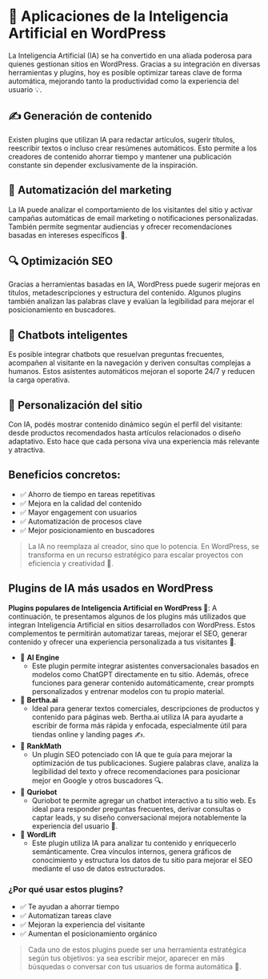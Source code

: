 # 🤖 Aplicaciones de la Inteligencia Artificial en WordPress 
La Inteligencia Artificial (IA) se ha convertido en una aliada poderosa para quienes gestionan sitios en WordPress. Gracias a su integración en diversas herramientas y plugins, hoy es posible optimizar tareas clave de forma automática, mejorando tanto la productividad como la experiencia del usuario 💡.

## ✍️ Generación de contenido 
Existen plugins que utilizan IA para redactar artículos, sugerir títulos, reescribir textos o incluso crear resúmenes automáticos. Esto permite a los creadores de contenido ahorrar tiempo y mantener una publicación constante sin depender exclusivamente de la inspiración.

## 📣 Automatización del marketing 
La IA puede analizar el comportamiento de los visitantes del sitio y activar campañas automáticas de email marketing o notificaciones personalizadas. También permite segmentar audiencias y ofrecer recomendaciones basadas en intereses específicos 🧠.

## 🔍 Optimización SEO 
Gracias a herramientas basadas en IA, WordPress puede sugerir mejoras en títulos, metadescripciones y estructura del contenido. Algunos plugins también analizan las palabras clave y evalúan la legibilidad para mejorar el posicionamiento en buscadores.

## 💬 Chatbots inteligentes 
Es posible integrar chatbots que resuelvan preguntas frecuentes, acompañen al visitante en la navegación y deriven consultas complejas a humanos. Estos asistentes automáticos mejoran el soporte 24/7 y reducen la carga operativa.

## 🎯 Personalización del sitio 
Con IA, podés mostrar contenido dinámico según el perfil del visitante: desde productos recomendados hasta artículos relacionados o diseño adaptativo. Esto hace que cada persona viva una experiencia más relevante y atractiva.

## Beneficios concretos:
- ✅ Ahorro de tiempo en tareas repetitivas
- ✅ Mejora en la calidad del contenido
- ✅ Mayor engagement con usuarios
- ✅ Automatización de procesos clave
- ✅ Mejor posicionamiento en buscadores

> La IA no reemplaza al creador, sino que lo potencia. En WordPress, se transforma en un recurso estratégico para escalar proyectos con eficiencia y creatividad 🚀.

## Plugins de IA más usados en WordPress
**Plugins populares de Inteligencia Artificial en WordPress 🧩**: A continuación, te presentamos algunos de los plugins más utilizados que integran Inteligencia Artificial en sitios desarrollados con WordPress. Estos complementos te permitirán automatizar tareas, mejorar el SEO, generar contenido y ofrecer una experiencia personalizada a tus visitantes 🤖.
- 🔹 **AI Engine**
    - Este plugin permite integrar asistentes conversacionales basados en modelos como ChatGPT directamente en tu sitio. Además, ofrece funciones para generar contenido automáticamente, crear prompts personalizados y entrenar modelos con tu propio material.
- 🔹 **Bertha.ai**
    - Ideal para generar textos comerciales, descripciones de productos y contenido para páginas web. Bertha.ai utiliza IA para ayudarte a escribir de forma más rápida y enfocada, especialmente útil para tiendas online y landing pages ✍️.
- 🔹 **RankMath**
    - Un plugin SEO potenciado con IA que te guía para mejorar la optimización de tus publicaciones. Sugiere palabras clave, analiza la legibilidad del texto y ofrece recomendaciones para posicionar mejor en Google y otros buscadores 🔍.
- 🔹 **Quriobot**
    - Quriobot te permite agregar un chatbot interactivo a tu sitio web. Es ideal para responder preguntas frecuentes, derivar consultas o captar leads, y su diseño conversacional mejora notablemente la experiencia del usuario 💬.
- 🔹 **WordLift**
    - Este plugin utiliza IA para analizar tu contenido y enriquecerlo semánticamente. Crea vínculos internos, genera gráficos de conocimiento y estructura los datos de tu sitio para mejorar el SEO mediante el uso de datos estructurados.

### ¿Por qué usar estos plugins?
- ✅ Te ayudan a ahorrar tiempo
- ✅ Automatizan tareas clave
- ✅ Mejoran la experiencia del visitante
- ✅ Aumentan el posicionamiento orgánico

> Cada uno de estos plugins puede ser una herramienta estratégica según tus objetivos: ya sea escribir mejor, aparecer en más búsquedas o conversar con tus usuarios de forma automática 🚀.